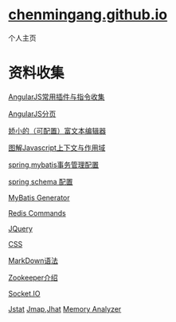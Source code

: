 [chenmingang.github.io](http://chenmingang.github.io/view/blog/list.html)
==================
个人主页
######
资料收集
===
[AngularJS常用插件与指令收集](http://chensd.com/2015-06/AngularJS-popular-Plugins-and-Directive.html)

[AngularJS分页](https://github.com/miaoyaoyao/AngularJs-UI)

[娇小的（可配置）富文本编辑器](http://www.tinymce.com/tryit/3_x/full.php)

[图解Javascript上下文与作用域](http://blog.rainy.im/2015/07/04/scope-chain-and-prototype-chain-in-js/)

[spring,mybatis事务管理配置](http://openwares.net/java/spring_mybatis_transaction.html)

[spring schema 配置](http://www.cnblogs.com/jifeng/archive/2011/09/14/2176599.html)

[MyBatis Generator](http://mybatis.github.io/generator/index.html)

[Redis Commands](http://redis.io/commands/)

[JQuery](http://www.php100.com/manual/jquery/)

[CSS](http://css.doyoe.com/)

[MarkDown语法](http://jingxuan.io/markdown/)

[Zookeeper介绍](http://www.cnblogs.com/yuyijq/p/3391945.html)

[Socket.IO](http://socket.io/docs/)

[Jstat](http://www.cnblogs.com/mazj611/p/3481610.html)
[Jmap,Jhat](http://www.cnblogs.com/ggjucheng/archive/2013/04/16/3024986.html)
[Memory Analyzer](https://www.ibm.com/developerworks/cn/opensource/os-cn-ecl-ma/)
